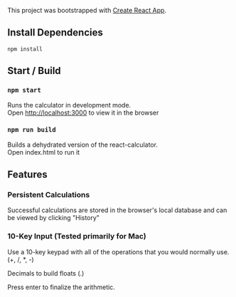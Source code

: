This project was bootstrapped with [Create React App](https://github.com/facebook/create-react-app).

## Install Dependencies

```
npm install
```

## Start / Build

### `npm start`
Runs the calculator in development mode. <br>
Open [http://localhost:3000](http://localhost:3000) to view it in the browser

### `npm run build`
Builds a dehydrated version of the react-calculator. <br>
Open index.html to run it

## Features

### Persistent Calculations
Successful calculations are stored in the browser's local database and can be viewed by clicking "History"

### 10-Key Input (Tested primarily for Mac)
Use a 10-key keypad with all of the operations that you would normally use. (+, /, *, -)

Decimals to build floats (.)

Press enter to finalize the arithmetic.
